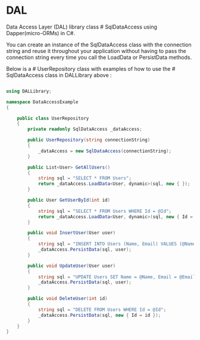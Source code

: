 # DAL
Data Access Layer (DAL) library class # SqlDataAccess using Dapper(micro-ORMs) in C#.

You can create an instance of the SqlDataAccess class with the connection string and reuse it throughout your application without having to pass the connection string every time you call the LoadData or PersistData methods.

Below is a # UserRepository class with examples of how to use the # SqlDataAccess class in DALLibrary above :


```C#

using DALLibrary;

namespace DataAccessExample
{

    public class UserRepository
    {
        private readonly SqlDataAccess _dataAccess;

        public UserRepository(string connectionString)
        {
            _dataAccess = new SqlDataAccess(connectionString);
        }

        public List<User> GetAllUsers()
        {
            string sql = "SELECT * FROM Users";
            return _dataAccess.LoadData<User, dynamic>(sql, new { });
        }

        public User GetUserById(int id)
        {
            string sql = "SELECT * FROM Users WHERE Id = @Id";
            return _dataAccess.LoadData<User, dynamic>(sql, new { Id = id }).FirstOrDefault();
        }

        public void InsertUser(User user)
        {
            string sql = "INSERT INTO Users (Name, Email) VALUES (@Name, @Email)";
            _dataAccess.PersistData(sql, user);
        }

        public void UpdateUser(User user)
        {
            string sql = "UPDATE Users SET Name = @Name, Email = @Email WHERE Id = @Id";
            _dataAccess.PersistData(sql, user);
        }

        public void DeleteUser(int id)
        {
            string sql = "DELETE FROM Users WHERE Id = @Id";
            _dataAccess.PersistData(sql, new { Id = id });
        }
    }
}

```

